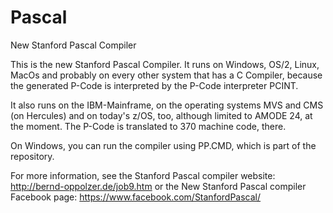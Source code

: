 # Pascal

New Stanford Pascal Compiler

This is the new Stanford Pascal Compiler.
It runs on Windows, OS/2, Linux, MacOs and
probably on every other system that has a C Compiler,
because the generated P-Code is interpreted by the
P-Code interpreter PCINT.

It also runs on the IBM-Mainframe, on the operating systems
MVS and CMS (on Hercules) and on today's z/OS, too, although
limited to AMODE 24, at the moment. The P-Code is translated
to 370 machine code, there.

On Windows, you can run the compiler using PP.CMD, which is
part of the repository.

For more information, see the Stanford Pascal compiler website:
http://bernd-oppolzer.de/job9.htm
or the New Stanford Pascal compiler Facebook page:
https://www.facebook.com/StanfordPascal/

